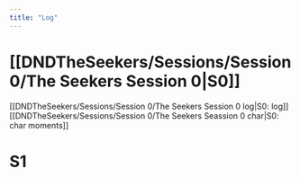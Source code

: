 ```yaml
---
title: "Log"
---
```


# [[DNDTheSeekers/Sessions/Session 0/The Seekers Session 0|S0]]
[[DNDTheSeekers/Sessions/Session 0/The Seekers Session 0 log|S0: log]]
[[DNDTheSeekers/Sessions/Session 0/The Seekers Seassion 0 char|S0: char moments]]

# S1
